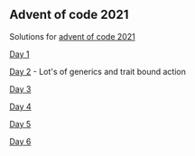 ## Advent of code 2021
Solutions for [advent of code 2021](https://adventofcode.com/2021)


 [Day 1](https://github.com/Hyde46/advent_of_code_2021/blob/main/src/bin/day-1.rs)
 
 [Day 2](https://github.com/Hyde46/advent_of_code_2021/blob/main/src/bin/day-2.rs) - Lot's of generics and trait bound action 
 
 [Day 3](https://github.com/Hyde46/advent_of_code_2021/blob/main/src/bin/day-3.rs)
 
 [Day 4](https://github.com/Hyde46/advent_of_code_2021/blob/main/src/bin/day-4.rs)
 
 [Day 5](https://github.com/Hyde46/advent_of_code_2021/blob/main/src/bin/day-5.rs)
 
 [Day 6](https://github.com/Hyde46/advent_of_code_2021/blob/main/src/bin/day-6.rs)
